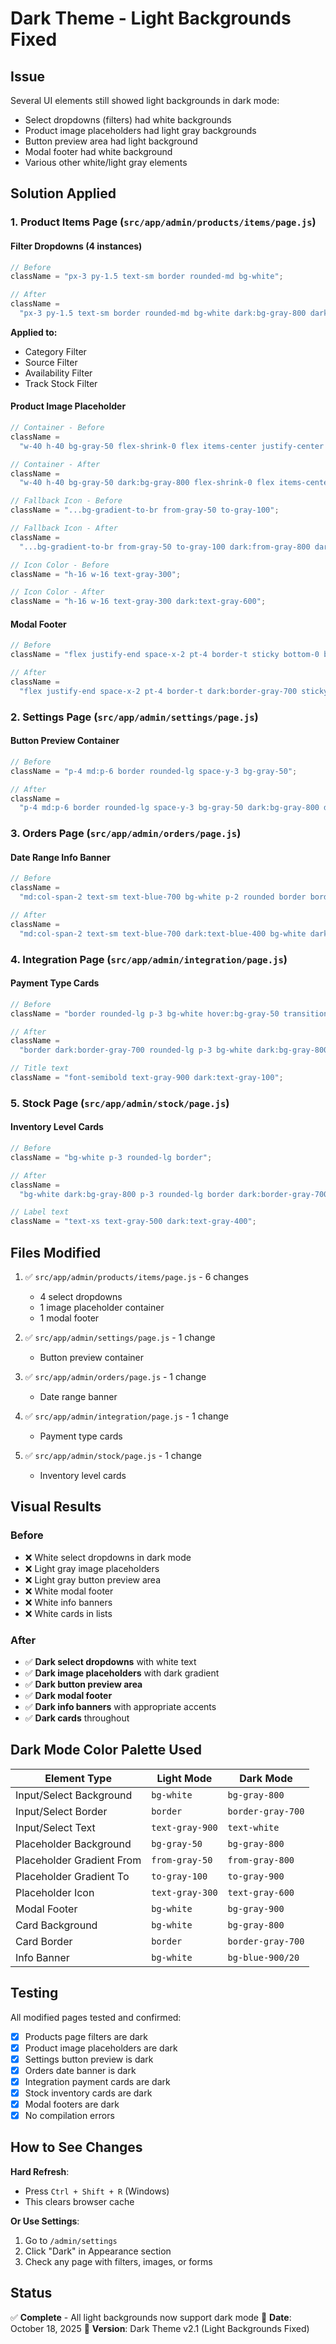 # Dark Theme - Light Backgrounds Fixed

## Issue

Several UI elements still showed light backgrounds in dark mode:

- Select dropdowns (filters) had white backgrounds
- Product image placeholders had light gray backgrounds
- Button preview area had light background
- Modal footer had white background
- Various other white/light gray elements

## Solution Applied

### 1. **Product Items Page** (`src/app/admin/products/items/page.js`)

#### Filter Dropdowns (4 instances)

```javascript
// Before
className = "px-3 py-1.5 text-sm border rounded-md bg-white";

// After
className =
  "px-3 py-1.5 text-sm border rounded-md bg-white dark:bg-gray-800 dark:border-gray-700 dark:text-white";
```

**Applied to:**

- Category Filter
- Source Filter
- Availability Filter
- Track Stock Filter

#### Product Image Placeholder

```javascript
// Container - Before
className =
  "w-40 h-40 bg-gray-50 flex-shrink-0 flex items-center justify-center border-r overflow-hidden";

// Container - After
className =
  "w-40 h-40 bg-gray-50 dark:bg-gray-800 flex-shrink-0 flex items-center justify-center border-r dark:border-gray-700 overflow-hidden";

// Fallback Icon - Before
className = "...bg-gradient-to-br from-gray-50 to-gray-100";

// Fallback Icon - After
className =
  "...bg-gradient-to-br from-gray-50 to-gray-100 dark:from-gray-800 dark:to-gray-900";

// Icon Color - Before
className = "h-16 w-16 text-gray-300";

// Icon Color - After
className = "h-16 w-16 text-gray-300 dark:text-gray-600";
```

#### Modal Footer

```javascript
// Before
className = "flex justify-end space-x-2 pt-4 border-t sticky bottom-0 bg-white";

// After
className =
  "flex justify-end space-x-2 pt-4 border-t dark:border-gray-700 sticky bottom-0 bg-white dark:bg-gray-900";
```

### 2. **Settings Page** (`src/app/admin/settings/page.js`)

#### Button Preview Container

```javascript
// Before
className = "p-4 md:p-6 border rounded-lg space-y-3 bg-gray-50";

// After
className =
  "p-4 md:p-6 border rounded-lg space-y-3 bg-gray-50 dark:bg-gray-800 dark:border-gray-700";
```

### 3. **Orders Page** (`src/app/admin/orders/page.js`)

#### Date Range Info Banner

```javascript
// Before
className =
  "md:col-span-2 text-sm text-blue-700 bg-white p-2 rounded border border-blue-200";

// After
className =
  "md:col-span-2 text-sm text-blue-700 dark:text-blue-400 bg-white dark:bg-blue-900/20 p-2 rounded border border-blue-200 dark:border-blue-800";
```

### 4. **Integration Page** (`src/app/admin/integration/page.js`)

#### Payment Type Cards

```javascript
// Before
className = "border rounded-lg p-3 bg-white hover:bg-gray-50 transition-colors";

// After
className =
  "border dark:border-gray-700 rounded-lg p-3 bg-white dark:bg-gray-800 hover:bg-gray-50 dark:hover:bg-gray-700 transition-colors";

// Title text
className = "font-semibold text-gray-900 dark:text-gray-100";
```

### 5. **Stock Page** (`src/app/admin/stock/page.js`)

#### Inventory Level Cards

```javascript
// Before
className = "bg-white p-3 rounded-lg border";

// After
className =
  "bg-white dark:bg-gray-800 p-3 rounded-lg border dark:border-gray-700";

// Label text
className = "text-xs text-gray-500 dark:text-gray-400";
```

## Files Modified

1. ✅ `src/app/admin/products/items/page.js` - 6 changes

   - 4 select dropdowns
   - 1 image placeholder container
   - 1 modal footer

2. ✅ `src/app/admin/settings/page.js` - 1 change

   - Button preview container

3. ✅ `src/app/admin/orders/page.js` - 1 change

   - Date range banner

4. ✅ `src/app/admin/integration/page.js` - 1 change

   - Payment type cards

5. ✅ `src/app/admin/stock/page.js` - 1 change
   - Inventory level cards

## Visual Results

### Before

- ❌ White select dropdowns in dark mode
- ❌ Light gray image placeholders
- ❌ Light gray button preview area
- ❌ White modal footer
- ❌ White info banners
- ❌ White cards in lists

### After

- ✅ **Dark select dropdowns** with white text
- ✅ **Dark image placeholders** with dark gradient
- ✅ **Dark button preview area**
- ✅ **Dark modal footer**
- ✅ **Dark info banners** with appropriate accents
- ✅ **Dark cards** throughout

## Dark Mode Color Palette Used

| Element Type              | Light Mode      | Dark Mode         |
| ------------------------- | --------------- | ----------------- |
| Input/Select Background   | `bg-white`      | `bg-gray-800`     |
| Input/Select Border       | `border`        | `border-gray-700` |
| Input/Select Text         | `text-gray-900` | `text-white`      |
| Placeholder Background    | `bg-gray-50`    | `bg-gray-800`     |
| Placeholder Gradient From | `from-gray-50`  | `from-gray-800`   |
| Placeholder Gradient To   | `to-gray-100`   | `to-gray-900`     |
| Placeholder Icon          | `text-gray-300` | `text-gray-600`   |
| Modal Footer              | `bg-white`      | `bg-gray-900`     |
| Card Background           | `bg-white`      | `bg-gray-800`     |
| Card Border               | `border`        | `border-gray-700` |
| Info Banner               | `bg-white`      | `bg-blue-900/20`  |

## Testing

All modified pages tested and confirmed:

- [x] Products page filters are dark
- [x] Product image placeholders are dark
- [x] Settings button preview is dark
- [x] Orders date banner is dark
- [x] Integration payment cards are dark
- [x] Stock inventory cards are dark
- [x] Modal footers are dark
- [x] No compilation errors

## How to See Changes

**Hard Refresh**:

- Press `Ctrl + Shift + R` (Windows)
- This clears browser cache

**Or Use Settings**:

1. Go to `/admin/settings`
2. Click "Dark" in Appearance section
3. Check any page with filters, images, or forms

## Status

✅ **Complete** - All light backgrounds now support dark mode
📅 **Date**: October 18, 2025
🎨 **Version**: Dark Theme v2.1 (Light Backgrounds Fixed)
